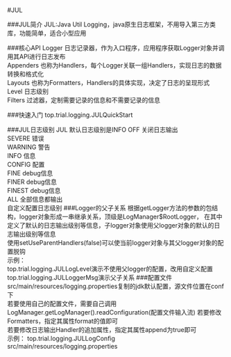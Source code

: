 #JUL

###JUL简介
   JUL:Java Util Logging，java原生日志框架，不用导入第三方类库，功能简单，适合小型应用
   
###核心API
   Logger   日志记录器，作为入口程序，应用程序获取Logger对象并调用其API进行日志发布  
   Appenders    也称为Handlers，每个Logger关联一组Handlers，实现日志的数据转换和格式化  
   Layouts  也称为Formatters，Handlers的具体实现，决定了日志的呈现形式  
   Level    日志级别  
   Filters  过滤器，定制需要记录的信息和不需要记录的信息
   
###快速入门
  top.trial.logging.JULQuickStart
  
###JUL日志级别
   JUL 默认日志级别是INFO
   OFF      关闭日志输出  
   SEVERE   错误  
   WARNING  警告  
   INFO     信息  
   CONFIG   配置  
   FINE     debug信息  
   FINER    debug信息  
   FINEST   debug信息  
   ALL      全部信息都输出  
   自定义配置日志级别
###Logger的父子关系
   根据getLogger方法的参数的包结构，logger对象形成一串继承关系，顶级是LogManager$RootLogger，
   在其中定义了默认的日志输出级别等信息，子logger对象使用父logger对象的默认的日志输出级别等信息  
   使用setUseParentHandlers(false)可以使当前logger对象与其父logger对象的配置脱钩  
   示例：  
    top.trial.logging.JULLogLevel演示不使用父logger的配置，改用自定义配置  
    top.trial.logging.JULLoggerMsg演示父子关系
###配置文件
   src/main/resources/logging.properties复制的jdk默认配置，源文件位置在conf下  
   若要使用自己的配置文件，需要自己调用LogManager.getLogManager().readConfiguration(配置文件输入流)
   若要修改Formatters，指定其属性format的值即可  
   若要修改日志输出Handler的追加属性，指定其属性append为true即可  
   示例：
   top.trial.logging.JULLogConfig
   src/main/resources/logging.properties
    
